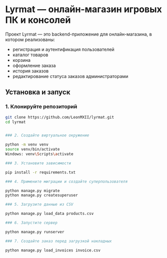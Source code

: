 # Lyrmat — онлайн-магазин игровых ПК и консолей

Проект Lyrmat — это backend-приложение для онлайн-магазина, в котором реализованы:

- регистрация и аутентификация пользователей 
- каталог товаров
- корзина
- оформление заказа
- история заказов
- редактирование статуса заказов администраторами

## Установка и запуск

### 1. Клонируйте репозиторий

```bash
git clone https://github.com/LeonMXII/lyrmat.git
cd lyrmat


### 2. Создайте виртуальное окружение

python -m venv venv
source venv/bin/activate  
Windows: venv\Scripts\activate

### 3. Установите зависимости

pip install -r requirements.txt

### 4. Примените миграции и создайте суперпользователя

python manage.py migrate
python manage.py createsuperuser

### 5. Загрузите данные из CSV

python manage.py load_data products.csv

### 6. Запустите сервер

python manage.py runserver

### 7. Создайте заказ перед загрузкой накладных

python manage.py load_invoices invoice.csv

